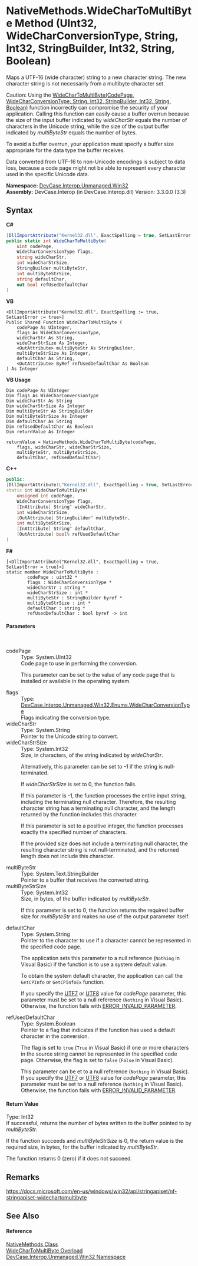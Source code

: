 # NativeMethods.WideCharToMultiByte Method (UInt32, WideCharConversionType, String, Int32, StringBuilder, Int32, String, Boolean)
 

Maps a UTF-16 (wide character) string to a new character string. The new character string is not necessarily from a multibyte character set. 

 Caution: Using the <a href="M_DevCase_Interop_Unmanaged_Win32_NativeMethods_WideCharToMultiByte">WideCharToMultiByte(CodePage, WideCharConversionType, String, Int32, StringBuilder, Int32, String, Boolean)</a> function incorrectly can compromise the security of your application. Calling this function can easily cause a buffer overrun because the size of the input buffer indicated by *wideCharStr* equals the number of characters in the Unicode string, while the size of the output buffer indicated by *multiByteStr* equals the number of bytes. 

 To avoid a buffer overrun, your application must specify a buffer size appropriate for the data type the buffer receives. 

 Data converted from UTF-16 to non-Unicode encodings is subject to data loss, because a code page might not be able to represent every character used in the specific Unicode data.

**Namespace:**&nbsp;<a href="N_DevCase_Interop_Unmanaged_Win32">DevCase.Interop.Unmanaged.Win32</a><br />**Assembly:**&nbsp;DevCase.Interop (in DevCase.Interop.dll) Version: 3.3.0.0 (3.3)

## Syntax

**C#**<br />
``` C#
[DllImportAttribute("Kernel32.dll", ExactSpelling = true, SetLastError = true)]
public static int WideCharToMultiByte(
	uint codePage,
	WideCharConversionType flags,
	string wideCharStr,
	int wideCharStrSize,
	StringBuilder multiByteStr,
	int multiByteStrSize,
	string defaultChar,
	out bool refUsedDefaultChar
)
```

**VB**<br />
``` VB
<DllImportAttribute("Kernel32.dll", ExactSpelling := true, SetLastError := true>]
Public Shared Function WideCharToMultiByte ( 
	codePage As UInteger,
	flags As WideCharConversionType,
	wideCharStr As String,
	wideCharStrSize As Integer,
	<OutAttribute> multiByteStr As StringBuilder,
	multiByteStrSize As Integer,
	defaultChar As String,
	<OutAttribute> ByRef refUsedDefaultChar As Boolean
) As Integer
```

**VB Usage**<br />
``` VB Usage
Dim codePage As UInteger
Dim flags As WideCharConversionType
Dim wideCharStr As String
Dim wideCharStrSize As Integer
Dim multiByteStr As StringBuilder
Dim multiByteStrSize As Integer
Dim defaultChar As String
Dim refUsedDefaultChar As Boolean
Dim returnValue As Integer

returnValue = NativeMethods.WideCharToMultiByte(codePage, 
	flags, wideCharStr, wideCharStrSize, 
	multiByteStr, multiByteStrSize, 
	defaultChar, refUsedDefaultChar)
```

**C++**<br />
``` C++
public:
[DllImportAttribute(L"Kernel32.dll", ExactSpelling = true, SetLastError = true)]
static int WideCharToMultiByte(
	unsigned int codePage, 
	WideCharConversionType flags, 
	[InAttribute] String^ wideCharStr, 
	int wideCharStrSize, 
	[OutAttribute] StringBuilder^ multiByteStr, 
	int multiByteStrSize, 
	[InAttribute] String^ defaultChar, 
	[OutAttribute] bool% refUsedDefaultChar
)
```

**F#**<br />
``` F#
[<DllImportAttribute("Kernel32.dll", ExactSpelling = true, SetLastError = true)>]
static member WideCharToMultiByte : 
        codePage : uint32 * 
        flags : WideCharConversionType * 
        wideCharStr : string * 
        wideCharStrSize : int * 
        multiByteStr : StringBuilder byref * 
        multiByteStrSize : int * 
        defaultChar : string * 
        refUsedDefaultChar : bool byref -> int 

```


#### Parameters
&nbsp;<dl><dt>codePage</dt><dd>Type: System.UInt32<br />Code page to use in performing the conversion. 

 This parameter can be set to the value of any code page that is installed or available in the operating system.</dd><dt>flags</dt><dd>Type: <a href="T_DevCase_Interop_Unmanaged_Win32_Enums_WideCharConversionType">DevCase.Interop.Unmanaged.Win32.Enums.WideCharConversionType</a><br />Flags indicating the conversion type.</dd><dt>wideCharStr</dt><dd>Type: System.String<br />Pointer to the Unicode string to convert.</dd><dt>wideCharStrSize</dt><dd>Type: System.Int32<br />Size, in characters, of the string indicated by *wideCharStr*. 

 Alternatively, this parameter can be set to -1 if the string is null-terminated. 

 If *wideCharStrSize* is set to 0, the function fails. 

 If this parameter is -1, the function processes the entire input string, including the terminating null character. Therefore, the resulting character string has a terminating null character, and the length returned by the function includes this character. 

 If this parameter is set to a positive integer, the function processes exactly the specified number of characters. 

 If the provided size does not include a terminating null character, the resulting character string is not null-terminated, and the returned length does not include this character.</dd><dt>multiByteStr</dt><dd>Type: System.Text.StringBuilder<br />Pointer to a buffer that receives the converted string.</dd><dt>multiByteStrSize</dt><dd>Type: System.Int32<br />Size, in bytes, of the buffer indicated by *multiByteStr*. 

 If this parameter is set to 0, the function returns the required buffer size for *multiByteStr* and makes no use of the output parameter itself.</dd><dt>defaultChar</dt><dd>Type: System.String<br />Pointer to the character to use if a character cannot be represented in the specified code page. 

 The application sets this parameter to a null reference (`Nothing` in Visual Basic) if the function is to use a system default value. 

 To obtain the system default character, the application can call the `GetCPInfo` or `GetCPInfoEx` function. 

 If you specify the <a href="T_DevCase_Interop_Unmanaged_Win32_Enums_CodePage">UTF7</a> or <a href="T_DevCase_Interop_Unmanaged_Win32_Enums_CodePage">UTF8</a> value for *codePage* parameter, this parameter must be set to a null reference (`Nothing` in Visual Basic). Otherwise, the function fails with <a href="T_DevCase_Interop_Unmanaged_Win32_Enums_Win32ErrorCode">ERROR_INVALID_PARAMETER</a>.</dd><dt>refUsedDefaultChar</dt><dd>Type: System.Boolean<br />Pointer to a flag that indicates if the function has used a default character in the conversion. 

 The flag is set to `true` (`True` in Visual Basic) if one or more characters in the source string cannot be represented in the specified code page. Otherwise, the flag is set to `false` (`False` in Visual Basic). 

 This parameter can be et to a null reference (`Nothing` in Visual Basic). If you specify the <a href="T_DevCase_Interop_Unmanaged_Win32_Enums_CodePage">UTF7</a> or <a href="T_DevCase_Interop_Unmanaged_Win32_Enums_CodePage">UTF8</a> value for *codePage* parameter, this parameter must be set to a null reference (`Nothing` in Visual Basic). Otherwise, the function fails with <a href="T_DevCase_Interop_Unmanaged_Win32_Enums_Win32ErrorCode">ERROR_INVALID_PARAMETER</a>.</dd></dl>

#### Return Value
Type: Int32<br />If successful, returns the number of bytes written to the buffer pointed to by *multiByteStr*. 

 If the function succeeds and *multiByteStrSize* is 0, the return value is the required size, in bytes, for the buffer indicated by *multiByteStr*. 

 The function returns 0 (zero) if it does not succeed.

## Remarks
<a href="https://docs.microsoft.com/en-us/windows/win32/api/stringapiset/nf-stringapiset-widechartomultibyte" target="_blank">https://docs.microsoft.com/en-us/windows/win32/api/stringapiset/nf-stringapiset-widechartomultibyte</a>

## See Also


#### Reference
<a href="T_DevCase_Interop_Unmanaged_Win32_NativeMethods">NativeMethods Class</a><br /><a href="Overload_DevCase_Interop_Unmanaged_Win32_NativeMethods_WideCharToMultiByte">WideCharToMultiByte Overload</a><br /><a href="N_DevCase_Interop_Unmanaged_Win32">DevCase.Interop.Unmanaged.Win32 Namespace</a><br />